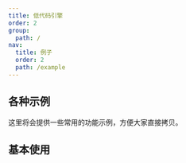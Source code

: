 ```yaml
---
title: 低代码引擎
order: 2
group:
  path: /
nav:
  title: 例子
  order: 2
  path: /example
---
```


## 各种示例

这里将会提供一些常用的功能示例，方便大家直接拷贝。

## 基本使用

<code src="../demos/base.tsx" />
